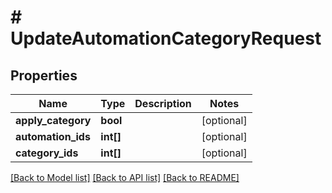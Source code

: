 # # UpdateAutomationCategoryRequest

## Properties

Name | Type | Description | Notes
------------ | ------------- | ------------- | -------------
**apply_category** | **bool** |  | [optional]
**automation_ids** | **int[]** |  | [optional]
**category_ids** | **int[]** |  | [optional]

[[Back to Model list]](../../README.md#models) [[Back to API list]](../../README.md#endpoints) [[Back to README]](../../README.md)

